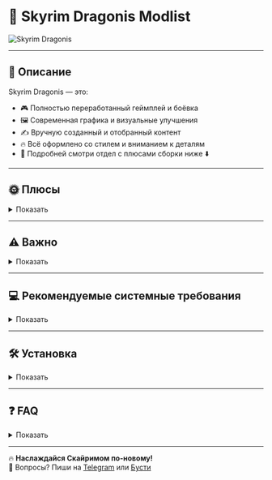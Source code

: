 # 🐉 Skyrim Dragonis Modlist

![Skyrim Dragonis](https://github.com/user-attachments/assets/91a75ea5-3fba-410c-958d-6fcc8ee5ca24)

---

## 📖 Описание

Skyrim Dragonis — это:
- 🎮 Полностью переработанный геймплей и боёвка  
- 🖼️ Современная графика и визуальные улучшения  
- ✍️ Вручную созданный и отобранный контент  
- 🔥 Всё оформлено со стилем и вниманием к деталям
- 🤝 Подробней смотри отдел с плюсами сборки ниже ⬇️  

---

## 🌞 Плюсы

<details>
<summary>Показать</summary>

- Новейшие и лучшие моды этого года  
- Современная и красивая графика 
- Хороший ФПС по сравнению с большим количеством остальных сборок  
- Инновационный и погружающий геймплей  
- Современная боёвка  
- Лучшие современные анимации  
- Внимание к деталям  
- Стабильность  
- Капитальный ремонт багов оригинала  
- Ремастер всех городов  
- Новые квесты  
- Каждый мод проверен вручную  
- Без мусорных или ломающих геймплей модов  
- Регулярные обновления  
- Всё сделано со вкусом и со стилем  
- Полная работоспособность как от первого так и от третьего лица
</details>

---

## ⚠️ Важно

<details>
<summary>Показать</summary>

> ❗ Требуемая версия игры: **Skyrim Special Edition 1.5.9.7**  
> ⚠️ НИКАКИХ аддонов от Клуба Творчества (Creation Club)  
> ⚠️ Внимательно читайте, что написано на этой странице, потому что тут очень большой шанс найти ответ на свой вопрос.
> ❗ 99% проблем возникают из-за неправильной установки — **внимательно читай инструкцию!**  
> 🛠️ При проблемах — пиши в [группу Telegram](https://t.me/Whistle69) или на [Бусти](https://boosty.to/whistle)

</details>

---

## 💻 Рекомендуемые системные требования

<details>
<summary>Показать</summary>

### 1080p (Минимальные)

| Компонент     | Требования                  |
|---------------|-----------------------------|
| GPU           | RTX 3060 
|          
| CPU           | Ryzen 5 3600 / Ryzen 5 5600 / i5-12400F|   
|
| RAM           | 16 GB в двухканале          |
| Место на диске| 260 GB (сборка) / 370 GB (с архивами) |

### 1080p (Рекомендуемые)

| Компонент     | Требования                  |
|---------------|-----------------------------|
| GPU           | RTX 4060 / RTX 4060 TI                   |
| CPU           | Ryzen 5 5600 / i5-12600F       |
| RAM           | 32 GB                       |
| Место на диске| 260 GB (сборка) / 370 GB (с архивами) |

### 1440p (Минимальные)

| Компонент     | Требования                                |
|---------------|---------------------------------------------|
| GPU           | RTX 4070 Ti / 4070 Super / 4070 Ti Super    |
| CPU           | Ryzen 5 7500F / i5-12600F                    |
| RAM           | 16 GB                                       |
| Место на диске| 260 GB (сборка) / 370 GB (с архивами)       |

</details>

---

## 🛠️ Установка

<details>
<summary>Показать</summary>

> **❗ Версия игры должна быть Skyrim SE 1.5.9.7**

1. Установи [Visual C++ x64](https://aka.ms/vs/17/release/vc_redist.x64.exe)  
2. Установи [.NET Runtime v5 Desktop x64](https://dotnet.microsoft.com/en-us/download/dotnet/thank-you/runtime-8.0.5-windows-x64-installer)  
3. Установи **7-Zip** (⚠️ **НЕ** WinRAR)  
4. Скачай **все 58 архивов** из [Telegram-канала](https://t.me/skyrimdragonis)  
5. Распакуй их все вместе (желательно на диск **C:**)  
6. После распаковки должна появиться папка `SkyrimDragonis`  
7. Зайди в эту папку и запусти `ModOrganizer.exe`  
8. Если Skyrim установлен по пути `C:\Program Files (x86)\Steam\steamapps\common\Skyrim Special Edition` — выбери профайл **SkyrimDragonis** и нажми **Play**  
9. Иначе нажми "Изменить" и укажи путь:  
   `C:\SkyrimDragonis\mods\SKSE\Root\skse64_loader.exe`  
10. Запускай через SKSE  

> ⚠️ Сборка протестирована только на **лицензионной версии** Skyrim SE 1.5.9.7  
> ❌ Работа на пиратке НЕ гарантируется!

</details>

---

## ❓ FAQ

<details>
<summary>Показать</summary>

1. **Как отключить бумажную карту?**  
   В конце списка модов отключите эти модификации:  
   ![firefox_qEvv1tjeAX](https://github.com/user-attachments/assets/6d23ebd5-5d59-4c37-968c-98cdaa484769)

2. **Фризы?**  
   ➤ Поставь файл подкачки на 40+ GB.Не нужно меня спрашивать как это делать, потому что в интернете уже давно есть туториал как это сделать. 
   ➤ Отключи Grass_Cache Output.Это слегка уменьшит дальность прорисовки травы.
   ➤ Попробуй отключить TexGen_Output и DynDOLOD_Output.Это отключить лоды и игра на открытых местах будет выглядеть куда хуже, но может исправить проблемы с фризами и слегка повысит ФПС.

3. **Краш при запуске?**  
   ➤ Убедись, что ВСЕ библиотеки установлены.

4. **Не распаковываются архивы?**  
   ➤ Проблема **на вашей стороне** — проверь место на диске и качай заново.

5. **Краш в определенном месте?**  
   ➤ Напиши на **Бусти** или в **Telegram**.

6. **Баланс?**  
   ➤ Сборка не хардкорная как условный рфад лиьо рфаб, но баланс есть.Вам придется думать над тем , чтобы улучшить своего персонажа.

7. **MO2 жалуется на путь к игре?**  
   ➤ Проверь, что всё правильно указал в настройках.

8. **Будет ли версия для слабых ПК?**  
   ➤ Да, но **неизвестно когда**

9. **Почему графика хуже, чем на видео?**  
   ➤ На видео использован приватный ENB. Он будет доступен только по подписке на Boosty.

10. **Какой язык?**  
    ➤ Английская озвучка + русский текст

12. **Лорная ли сборка?**  
    ➤ Есть немного брони и оружия из других вселенных, но всё в рамках разумного.

13. **Не удаётся распаковать?**  
    ➤ Используй только **7-Zip**  
    ➤ Проверь место на диске
    ➤ ВСЕ архивы проверены вручную, поэтому проблем никаких возникнуть не должно.

</details>

---

🔥 **Наслаждайся Скайримом по-новому!**  
💬 Вопросы? Пиши на [Telegram](https://t.me/Whistle69) или [Бусти](https://boosty.to/whistle)